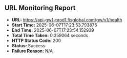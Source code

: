 ## URL Monitoring Report

- **URL:** https://api-gw1-prod1.fisglobal.com/gw/v1/health
- **Start Time:** 2025-06-07T17:23:53.793875
- **End Time:** 2025-06-07T17:23:54.152939
- **Total Time Taken:** 0.359064 seconds
- **HTTP Status Code:** 200
- **Status:** Success
- **Failure Reason:** N/A
